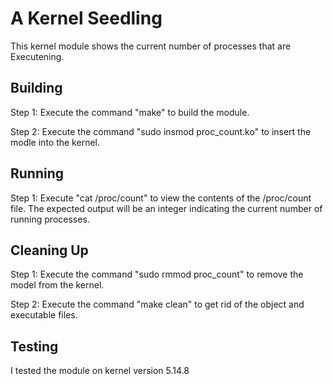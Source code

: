 # A Kernel Seedling

This kernel module shows the current number of processes that are Executening.

## Building

Step 1: Execute the command "make" to build the module.

Step 2: Execute the command "sudo insmod proc_count.ko" to insert the modle into the kernel.

## Running

Step 1: Execute "cat /proc/count" to view the contents of the /proc/count file. The expected 
output will be an integer indicating the current number of running processes.

## Cleaning Up

Step 1: Execute the command "sudo rmmod proc_count" to remove the model from the kernel. 

Step 2: Execute the command "make clean" to get rid of the object and executable files.

## Testing

I tested the module on kernel version 5.14.8

